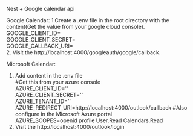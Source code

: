 Nest + Google calendar api<br/>

Google Calendar:
1.Create a .env file in the root directory with the content(Get the value from your google cloud console).<br/>
    GOOGLE_CLIENT_ID=<br/>
    GOOGLE_CLIENT_SECRET=<br/>
    GOOGLE_CALLBACK_URI=<br/>
2. Visit the http://localhost:4000/googleauth/google/callback. <br/>

Microsoft Calendar:<br/>
1. Add content in the .env file<br/>
    #Get this from your azure console<br/>
    AZURE_CLIENT_ID=''<br/>
    AZURE_CLIENT_SECRET=''<br/>
    AZURE_TENANT_ID=''<br/>
    AZURE_REDIRECT_URI=http://localhost:4000/outlook/callback #Also configure in the Microsoft Azure portal<br/>
    AZURE_SCOPES=openid profile User.Read Calendars.Read <br/>
2. Visit the http://localhost:4000/outlook/login<br/>